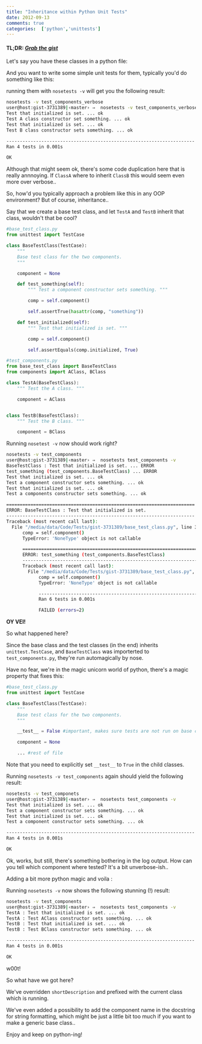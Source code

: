 ```yaml
---
title: "Inheritance within Python Unit Tests"
date: 2012-09-13
comments: true
categories:  ['python','unittests']
---
```


#### **TL;DR**: _[Grab the gist](https://gist.github.com/3731389)_

Let's say you have these classes in a python file:

<script src="https://gist.github.com/3731389.js?file=components.py" type="text/javascript"></script>

And you want to write some simple unit tests for them, typically you'd do something like this:

<script src="https://gist.github.com/3731389.js?file=test_components_verbose.py" type="text/javascript"></script>

running them with `nosetests -v` will get you the following result:

```bash
nosetests -v test_components_verbose
user@host:gist-3731389|‹master› ⇒  nosetests -v test_components_verbose.py
Test that initialized is set. ... ok
Test A class constructor set something. ... ok
Test that initialized is set. ... ok
Test B class constructor sets something. ... ok

----------------------------------------------------------------------
Ran 4 tests in 0.001s

OK
```

Although that might seem ok, there's some code duplication here that is really annnoying.
If `ClassA` where to inherit `ClassB` this would seem even more over verbose..

So, how'd you typically approach a problem like this in any OOP environment? 
But of course, inheritance..

Say that we create a base test class, and let `TestA` and `TestB` inherit that class, wouldn't that be cool?

```python
#base_test_class.py
from unittest import TestCase

class BaseTestClass(TestCase):
    """
    Base test class for the two components.
    """

    component = None

    def test_something(self):
        """ Test a component constructor sets something. """

        comp = self.component()

        self.assertTrue(hasattr(comp, "something"))

    def test_initialized(self):
        """ Test that initialized is set. """

        comp = self.component()

        self.assertEquals(comp.initialized, True)
```

```python
#test_components.py
from base_test_class import BaseTestClass
from components import AClass, BClass

class TestA(BaseTestClass):
    """ Test the A class. """

    component = AClass


class TestB(BaseTestClass):
    """ Test the B class. """

    component = BClass
```

Running `nosetest -v` now should work right?

```bash
nosetests -v test_components
user@host:gist-3731389|‹master› ⇒  nosetests test_components -v
BaseTestClass : Test that initialized is set. ... ERROR
test_something (test_components.BaseTestClass) ... ERROR
Test that initialized is set. ... ok
Test a component constructor sets something. ... ok
Test that initialized is set. ... ok
Test a components constructor sets something. ... ok

======================================================================
ERROR: BaseTestClass : Test that initialized is set.
----------------------------------------------------------------------
Traceback (most recent call last):
  File "/media/data/Code/Tests/gist-3731389/base_test_class.py", line 37, in test_initialized
      comp = self.component()
      TypeError: 'NoneType' object is not callable

      ======================================================================
      ERROR: test_something (test_components.BaseTestClass)
      ----------------------------------------------------------------------
      Traceback (most recent call last):
        File "/media/data/Code/Tests/gist-3731389/base_test_class.py", line 30, in test_something
            comp = self.component()
            TypeError: 'NoneType' object is not callable

            ----------------------------------------------------------------------
            Ran 6 tests in 0.001s

            FAILED (errors=2)
```

**OY VEI!**

So what happened here?

Since the base class and the test classes (in the end) inherits `unittest.TestCase`, and `BaseTestClass` was importerted to `test_components.py`, they're run automagically by nose.

Have no fear, we're in the magic unicorn world of python, there's a magic property that fixes this:

```python
#base_test_class.py
from unittest import TestCase

class BaseTestClass(TestCase):
    """
    Base test class for the two components.
    """

    __test__ = False #important, makes sure tests are not run on base class

    component = None

    ... #rest of file
```

Note that you need to explicitly set `__test__` to `True` in the child classes.

<script src="https://gist.github.com/3731389.js?file=test_components.py" type="text/javascript"></script>

Running `nosetests -v test_components` again should yield the following result:

```bash
nosetests -v test_componets
user@host:gist-3731389|‹master› ⇒  nosetests test_components -v
Test that initialized is set. ... ok
Test a component constructor sets something. ... ok
Test that initialized is set. ... ok
Test a component constructor sets something. ... ok

----------------------------------------------------------------------
Ran 4 tests in 0.001s

OK
```

Ok, works, but still, there's something bothering in the log output.
How can you tell which component where tested? 
It's a bit unverbose-ish..

Adding a bit more python magic and voila :

<script src="https://gist.github.com/3731389.js?file=base_test_class.py" type="text/javascript"></script>

Running `nosetests -v` now shows the following stunning (!) result:

```bash
nosetests -v test_components
user@host:gist-3731389|‹master› ⇒  nosetests test_components -v
TestA : Test that initialized is set. ... ok
TestA : Test AClass constructor sets something. ... ok
TestB : Test that initialized is set. ... ok
TestB : Test BClass constructor sets something. ... ok

----------------------------------------------------------------------
Ran 4 tests in 0.001s

OK
```

w00t!

So what have we got here?

We've overridden `shortDescription` and prefixed with the current class which is running.

We've even added a possibility to add the component name in the docstring for string formatting, which might be just a little bit too much if you want to make a generic base class..


Enjoy and keep on python-ing!
